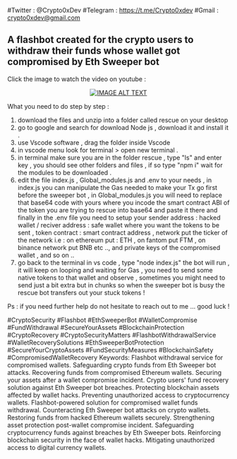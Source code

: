#Twitter : @Crypto0xDev 
#Telegram : https://t.me/Crypto0xdev
#Gmail : crypto0xdev@gmail.com

A flashbot created for the crypto users to withdraw their funds whose wallet got compromised by Eth Sweeper bot
----------------------------------------------------------------------

Click the image to watch the video on youtube : 


<div align="center">
  <a href="https://www.youtube.com/watch?v=chmn3om5VYA"><img src="https://globalfintechseries.com/wp-content/uploads/6.png" alt="IMAGE ALT TEXT"></a>
</div>


What you need to do step by step :
1) download the files and unzip into a folder called rescue on your desktop
2) go to google and search for download Node js , download it and install it .
3) use Vscode software , drag the folder inside Vscode
4) in vscode menu look for terminal > open new terminal .
5) in terminal make sure you are in the folder rescue , type "ls" and enter key , you should see other folders and files , if so type "npm i" wait for the modules to be downloaded .
6) edit the file index.js , Global_modules.js and .env  to your needs , in index.js you can manipulate the Gas needed to make your Tx go first before the sweeper bot , in Global_modules.js you will need to replace that base64 code with yours where you incode the smart contract ABI of the token you are trying to rescue into base64 and paste it there and finally in the .env file you need to setup your sender address : hacked wallet / reciver address : safe wallet where you want the tokens to be sent , token contract : smart contract address , network put the ticker of the network i.e : on ethereum put : ETH , on fantom put FTM , on binance network put BNB etc .., and private keys of the compromised wallet , and so on ..
7) go back to the terminal in vs code , type "node index.js" the bot will run , it will keep on looping and waiting for Gas , you need to send some native tokens to that wallet and observe , sometimes you might need to send just a bit extra but in chunks so when the sweeper bot is busy the rescue bot transfers out your stuck tokens !

Ps : if you need further help do not hesitate to reach out to me ...
good luck !



























































#CryptoSecurity
#Flashbot
#EthSweeperBot
#WalletCompromise
#FundWithdrawal
#SecureYourAssets
#BlockchainProtection
#CryptoRecovery
#CryptoSecurityMatters
#FlashbotWithdrawalService
#WalletRecoverySolutions
#EthSweeperBotProtection
#SecureYourCryptoAssets
#FundSecurityMeasures
#BlockchainSafety
#CompromisedWalletRecovery
Keywords:
Flashbot withdrawal service for compromised wallets.
Safeguarding crypto funds from Eth Sweeper bot attacks.
Recovering funds from compromised Ethereum wallets.
Securing your assets after a wallet compromise incident.
Crypto users' fund recovery solution against Eth Sweeper bot breaches.
Protecting blockchain assets affected by wallet hacks.
Preventing unauthorized access to cryptocurrency wallets.
Flashbot-powered solution for compromised wallet funds withdrawal.
Counteracting Eth Sweeper bot attacks on crypto wallets.
Restoring funds from hacked Ethereum wallets securely.
Strengthening asset protection post-wallet compromise incident.
Safeguarding cryptocurrency funds against breaches by Eth Sweeper bots.
Reinforcing blockchain security in the face of wallet hacks.
Mitigating unauthorized access to digital currency wallets.
